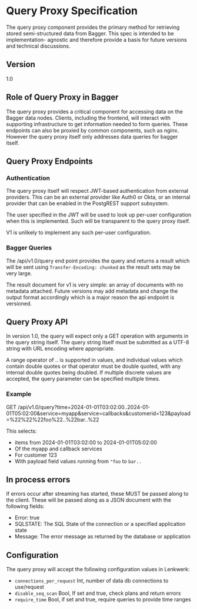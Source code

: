 # Query Proxy Specification

The query proxy component provides the primary method for retrieving stored
semi-structured data from Bagger.  This spec is intended to be implementation-
agnostic and therefore provide a basis for future versions and technical 
discussions.

## Version

1.0

## Role of Query Proxy in Bagger

The query proxy provides a critical component for accessing data on the Bagger 
data nodes.  Clients, including the frontend, will interact with supporting
infrastructure to get information needed to form queries.  These endpoints can
also be proxied by common components, such as nginx.  However the query proxy
itself only addresses data queries for bagger itself.

## Query Proxy Endpoints

### Authentication

The query proxy itself will respect JWT-based authentication from external 
providers.  This can be an external provider like Auth0 or Okta, or an internal
provider that can be enabled in the PostgREST support subsystem.

The user specified in the JWT will be used to look up per-user configuration
when this is implemented.  Such will be transparent to the query proxy itself.

V1 is unlikely to implement any such per-user configuration.

### Bagger Queries

The /api/v1.0/query end point provides the query  and returns a result which 
will be sent using `Transfer-Encoding: chunked` as the result sets may be very 
large.

The result document for v1 is very simple: an array of documents with no 
metadata attached.  Future versions may add metadata and change the output
format accordingly which is a major reason the api endpoint is versioned.

## Query Proxy API

In version 1.0, the query will expect only a GET operation with arguments in
the query string itself.  The query string itself must be submitted as a UTF-8
string with URL encoding where appropriate.

A range operator of .. is supported in values, and individual values which
contain double quotes or that operator must be double quoted, with any internal
double quotes being doubled.  If multiple discrete values are accepted, the
query parameter can be specified multiple times.

### Example

GET /api/v1.0/query?time=2024-01-01T03:02:00..2024-01-01T05:02:00&service=myapp&service=callbacks&customerid=123&payload=%22%22%22foo%22..%22bar..%22

This selects:

 - items from 2024-01-01T03:02:00 to 2024-01-01T05:02:00
 - Of the myapp and callback services
 - For customer 123
 - With payload field values running from `"foo` to `bar..`

## In process errors

If errors occur after streaming has started, these MUST be passed along to the
client.  These will be passed along as a JSON document with the following
fields:

 - Error: true
 - SQLSTATE: The SQL State of the connection or a specified application state
 - Message:  The error message as returned by the database or application

## Configuration

The query proxy will accept the following configuration values in Lenkwerk:

 - `connections_per_request` Int, number of data db connections to use/request
 - `disable_seq_scan` Bool, If set and true, check plans and return errors
 - `require_time` Bool, if set and true, require queries to provide time ranges

